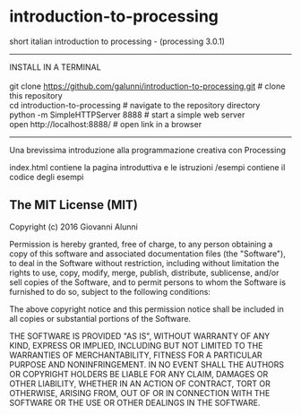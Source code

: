 # introduction-to-processing
short italian introduction to processing - (processing 3.0.1)

---
INSTALL IN A TERMINAL<br/><br/>
git clone https://github.com/galunni/introduction-to-processing.git # clone this repository<br/>
cd introduction-to-processing        # navigate to the repository directory<br/>
python -m SimpleHTTPServer 8888      # start a simple web server<br/>
open http://localhost:8888/          # open link in a browser<br/>

---
Una brevissima introduzione alla programmazione creativa con Processing

index.html contiene la pagina introduttiva e le istruzioni
/esempi contiene il codice degli esempi



The MIT License (MIT)
---

Copyright (c) 2016 Giovanni Alunni

Permission is hereby granted, free of charge, to any person obtaining a copy
of this software and associated documentation files (the "Software"), to deal
in the Software without restriction, including without limitation the rights
to use, copy, modify, merge, publish, distribute, sublicense, and/or sell
copies of the Software, and to permit persons to whom the Software is
furnished to do so, subject to the following conditions:

The above copyright notice and this permission notice shall be included in all
copies or substantial portions of the Software.

THE SOFTWARE IS PROVIDED "AS IS", WITHOUT WARRANTY OF ANY KIND, EXPRESS OR
IMPLIED, INCLUDING BUT NOT LIMITED TO THE WARRANTIES OF MERCHANTABILITY,
FITNESS FOR A PARTICULAR PURPOSE AND NONINFRINGEMENT. IN NO EVENT SHALL THE
AUTHORS OR COPYRIGHT HOLDERS BE LIABLE FOR ANY CLAIM, DAMAGES OR OTHER
LIABILITY, WHETHER IN AN ACTION OF CONTRACT, TORT OR OTHERWISE, ARISING FROM,
OUT OF OR IN CONNECTION WITH THE SOFTWARE OR THE USE OR OTHER DEALINGS IN THE
SOFTWARE.
